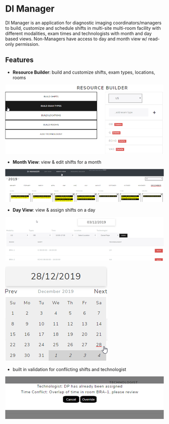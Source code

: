 # DI Manager

DI Manager is an application for diagnostic imaging coordinators/managers to build, customize and schedule shifts in multi-site multi-room facility with different modalities, exam times and technologists with month and day based views. Non-Managers have access to day and month view w/ read-only permission.

## Features
* **Resource Builder**: build and customize shifts, exam types, locations, rooms

<p align="center">
  <img src="./img/resourcebuilder.png" alt="Resource Builder snippett">
</p>

* **Month View**: view & edit shifts for a month

<p align="center">
  <img src="./img/monthview.png" alt="Monthview snippett">
</p>

* **Day View**: view & assign shifts on a day

<p align="center">
  <img src="./img/dayview.png" alt="Dayview snippett">
</p>
<p align="left">
  <img src="./img/calendar.png" alt="Calendar snippett">
</p>

* built in validation for conflicting shifts and technologist

<p align="center">
  <img src="./img/validation.png" alt="validation snippett">
</p>



